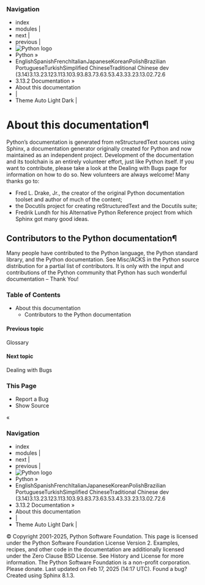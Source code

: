 ### Navigation
  * index
  * modules |
  * next |
  * previous |
  * ![Python logo](https://docs.python.org/_static/py.svg)
  * Python »
  * EnglishSpanishFrenchItalianJapaneseKoreanPolishBrazilian PortugueseTurkishSimplified ChineseTraditional Chinese
dev (3.14)3.13.23.123.113.103.93.83.73.63.53.43.33.23.13.02.72.6
  * 3.13.2 Documentation » 
  * About this documentation
  * | 
  * Theme  Auto Light Dark |


# About this documentation¶
Python’s documentation is generated from reStructuredText sources using Sphinx, a documentation generator originally created for Python and now maintained as an independent project.
Development of the documentation and its toolchain is an entirely volunteer effort, just like Python itself. If you want to contribute, please take a look at the Dealing with Bugs page for information on how to do so. New volunteers are always welcome!
Many thanks go to:
  * Fred L. Drake, Jr., the creator of the original Python documentation toolset and author of much of the content;
  * the Docutils project for creating reStructuredText and the Docutils suite;
  * Fredrik Lundh for his Alternative Python Reference project from which Sphinx got many good ideas.


## Contributors to the Python documentation¶
Many people have contributed to the Python language, the Python standard library, and the Python documentation. See Misc/ACKS in the Python source distribution for a partial list of contributors.
It is only with the input and contributions of the Python community that Python has such wonderful documentation – Thank You!
### Table of Contents
  * About this documentation
    * Contributors to the Python documentation


#### Previous topic
Glossary
#### Next topic
Dealing with Bugs
### This Page
  * Report a Bug
  * Show Source 


«
### Navigation
  * index
  * modules |
  * next |
  * previous |
  * ![Python logo](https://docs.python.org/_static/py.svg)
  * Python »
  * EnglishSpanishFrenchItalianJapaneseKoreanPolishBrazilian PortugueseTurkishSimplified ChineseTraditional Chinese
dev (3.14)3.13.23.123.113.103.93.83.73.63.53.43.33.23.13.02.72.6
  * 3.13.2 Documentation » 
  * About this documentation
  * | 
  * Theme  Auto Light Dark |


©  Copyright  2001-2025, Python Software Foundation. This page is licensed under the Python Software Foundation License Version 2. Examples, recipes, and other code in the documentation are additionally licensed under the Zero Clause BSD License. See History and License for more information. The Python Software Foundation is a non-profit corporation. Please donate. Last updated on Feb 17, 2025 (14:17 UTC). Found a bug? Created using Sphinx 8.1.3. 
